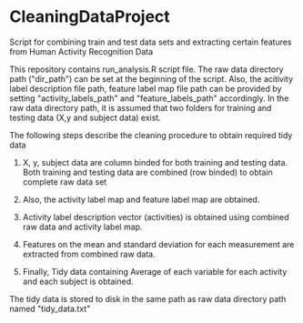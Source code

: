 CleaningDataProject
===================

Script for combining train and test data sets and extracting certain features from Human Activity Recognition Data

This repository contains run_analysis.R script file. The raw data directory path ("dir_path") can be set at the beginning of the script. Also, the acitivity label description file path, feature label map file path can be provided by setting "activity_labels_path" and "feature_labels_path" accordingly. In the raw data directory path, it is assumed that two folders for training and testing data (X,y and subject data) exist.

The following steps describe the cleaning procedure to obtain required tidy data

1) X, y, subject data are column binded for both training and testing data. Both training and testing data are combined (row binded) to obtain complete raw data set

2) Also, the activity label map and feature label map are obtained.

3) Activity label description vector (activities) is obtained using combined raw data and activity label map.

4) Features on the mean and standard deviation for each measurement are extracted from combined raw data.

5) Finally, Tidy data containing Average of each variable for each activity and each subject is obtained.

The tidy data is stored to disk in the same path as raw data directory path named "tidy_data.txt"
